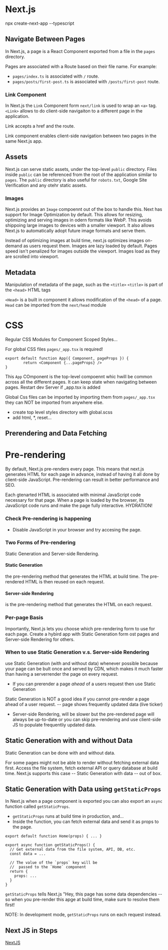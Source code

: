 # Next.js

npx create-next-app --typescript

## Navigate Between Pages

In Next.js, a page is a React Component exported from a file in the `pages` directory.

Pages are associated with a Route based on their file name. For example:

- `pages/index.ts` is associated with `/` route.
- `pages/posts/first-post.ts` is associated with `/posts/first-post` route.

### Link Component

In Next.js the `Link` Component form `next/link` is used to wrap an `<a>` tag.
`<Link>` allows to do client-side navigaiton to a different page in the application.

Link accepts a href and the route.

Link component enables client-side navigation between two pages in the same Next.js app.

## Assets

Next.js can serve static assets, under the top-level `public` directory.
Files inside `public` can be referenced from the root of the application similar to `pages`.
The `public` directory is also useful for `robots.txt`, Google Site Verification and any otehr static assets.

### Images

Next.js provides an `Image` compoennt out of the box to handle this.
Next has support for Image Optimization by default. This allows for resizing, optimizing and serving images in odern formats like WebP.
This avoids shippoing large images to devices with a smaller viewport.
It also allows Next.js to automatically adopt future image formats and serve them.

Instead of optimizing images at buld time, next.js optimizes images on-demand as users request them.
Images are lazy loaded by default. Pages speed isn't penalized for images outside the viewport. Images load as they are scrolled into viewport.

## Metadata

Manipulation of metadata of the page, such as the `<title>`
`<title>` is part of the `<head>` HTML tags

`<Head>` is a built in component it allows modification of the `<head>` of a page.
`Head` can be imported from the `next/head` module

# CSS

Regular CSS Modules for Component Scoped Styles...

For global CSS files `pages/_app.tsx` is required!

```
export default function App({ Component, pageProps }) {
        return <Component {...pageProps} />
}
```

This `App` COmponent is the top-level compoennt whic hwill be common across all the different pages. It can keep state when navigating between pages.
Restart dev Server if \_app.tsx is added

Global Css files can be imported by importing them from `pages/_app.tsx` they can NOT be imported from anywhere else.

- create top level styles directory with global.scss
- add html, \*, reset...

## Prerendering and Data Fetching

# Pre-rendering

By default, Next.js pre-renders every page. This means that next.js generates HTML for each page in advance, instead of having it all done by client-side JavaScript. Pre-rendering can result in better performance and SEO.

Each gtenarted HTML is associated with minimal JavaScript code necessary for that page. When a page is loaded by the browser, its JavaScript code runs and make the page fully interactive.
HYDRATION!

### Check Pre-rendering is happening

- Disable JavaScript in your browser and try accesing the page.

### Two Forms of Pre-rendering

Static Generation and Server-side Rendering.

#### Static Generation

the pre-rendering method that generates the HTML at build time. The pre-rendered HTML is then reused on each request.

#### Server-side Rendering

is the pre-rendering method that generates the HTML on each request.

### Per-page Basis

Importantly, Next.js lets you choose which pre-rendering form to use for each page.
Create a hybird app with Static Generation form ost pages and Server-side Rendering for others.

### When to use Static Generation v.s. Server-side Rendering

use Static Generation (with and without data) whenever possible because your page can be bult once and served by CDN, which makes it much faster than having a serverrender the page on every request.

- If you can prerender a page _ahead_ of a users request then use Static Generation

Static Generation is NOT a good idea if you cannot pre-render a page ahead of a user request. -- page shows frequently updated data (live ticker)

- Server-side Rendering, will be slower but the pre-rendered page will always be up-to-date or you can skip pre-rendering and use client-side JS to populate frequentliy updated data.

## Static Generation with and without Data

Static Generation can be done with and without data.

For some pages might not be able to render without fetching external data first.
Access the file system, fetch external API or query database at build time. Next.js supports this case -- Static Generation with data -- out of box.

## Static Generation with Data using `getStaticProps`

In Next.js when a page component is exported you can also export an `async` function called `getStaticProps`.

- `getStaticProps` runs at build time in production, and...
- Inside the function, you can fetch external data and send it as props to the page.

```
export default function Home(props) { ... }

export async function getStaticProps() {
  // Get external data from the file system, API, DB, etc.
  const data = ...

  // The value of the `props` key will be
  //  passed to the `Home` component
  return {
    props: ...
  }
}
```

`getStaticProps` tells Next.js "Hey, this page has some data dependencies -- so when you pre-render this apge at build time, make sure to resolve them first!

NOTE: In development mode, `getStaticProps` runs on each request instead.

## Next JS in Steps

[NextJS](NextJS.md)
